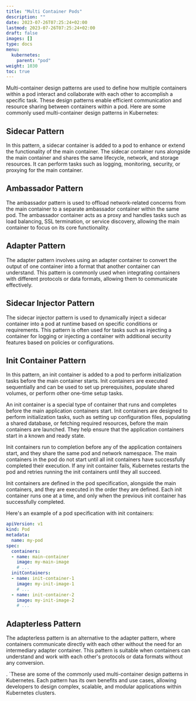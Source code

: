```yaml
---
title: "Multi Container Pods"
description: ""
date: 2023-07-26T07:25:24+02:00
lastmod: 2023-07-26T07:25:24+02:00
draft: false
images: []
type: docs
menu:
  kubernetes:
    parent: "pod"
weight: 1030
toc: true
---
```


Multi-container design patterns are used to define how multiple containers within a pod interact and collaborate with each other to accomplish a specific task. These design patterns enable efficient communication and resource sharing between containers within a pod. Here are some commonly used multi-container design patterns in Kubernetes:

## Sidecar Pattern
In this pattern, a sidecar container is added to a pod to enhance or extend the functionality of the main container. The sidecar container runs alongside the main container and shares the same lifecycle, network, and storage resources. It can perform tasks such as logging, monitoring, security, or proxying for the main container.

## Ambassador Pattern
The ambassador pattern is used to offload network-related concerns from the main container to a separate ambassador container within the same pod. The ambassador container acts as a proxy and handles tasks such as load balancing, SSL termination, or service discovery, allowing the main container to focus on its core functionality.

## Adapter Pattern
The adapter pattern involves using an adapter container to convert the output of one container into a format that another container can understand. This pattern is commonly used when integrating containers with different protocols or data formats, allowing them to communicate effectively.

## Sidecar Injector Pattern
The sidecar injector pattern is used to dynamically inject a sidecar container into a pod at runtime based on specific conditions or requirements. This pattern is often used for tasks such as injecting a container for logging or injecting a container with additional security features based on policies or configurations.

## Init Container Pattern
In this pattern, an init container is added to a pod to perform initialization tasks before the main container starts. Init containers are executed sequentially and can be used to set up prerequisites, populate shared volumes, or perform other one-time setup tasks.


An init container is a special type of container that runs and completes before the main application containers start. Init containers are designed to perform initialization tasks, such as setting up configuration files, populating a shared database, or fetching required resources, before the main containers are launched. They help ensure that the application containers start in a known and ready state.

Init containers run to completion before any of the application containers start, and they share the same pod and network namespace. The main containers in the pod do not start until all init containers have successfully completed their execution. If any init container fails, Kubernetes restarts the pod and retries running the init containers until they all succeed.

Init containers are defined in the pod specification, alongside the main containers, and they are executed in the order they are defined. Each init container runs one at a time, and only when the previous init container has successfully completed.

Here's an example of a pod specification with init containers:
```yaml
apiVersion: v1
kind: Pod
metadata:
  name: my-pod
spec:
  containers:
  - name: main-container
    image: my-main-image
    # ...
  initContainers:
  - name: init-container-1
    image: my-init-image-1
    # ...
  - name: init-container-2
    image: my-init-image-2
    # ...

```

## Adapterless Pattern
The adapterless pattern is an alternative to the adapter pattern, where containers communicate directly with each other without the need for an intermediary adapter container. This pattern is suitable when containers can understand and work with each other's protocols or data formats without any conversion.

. `These are some of the commonly used multi-container design patterns in Kubernetes. Each pattern has its own benefits and use cases, allowing developers to design complex, scalable, and modular applications within Kubernetes clusters.